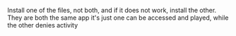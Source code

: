 Install one of the files, not both, and if it does not work, install the other. They are both the same app it's just one can be accessed and played, while the other denies activity
